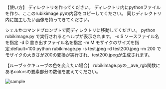 【使い方】
ディレクトリを作ってください。
ディレクトリ内にpythonファイルを作り、ここのrubikimage.pyの内容をコピーしてください。
同じディレクトリ内に加工したい画像を持ってきてください。

シェルかコマンドプロンプトで同ディレクトリに移動してください。
python rubikimage.py
で実行されるとヘルプが表示されます。
  -s S        ソースファイル名を指定
  -d D        書き出すファイル名を指定
  -m M        モザイクのサイズを指定:default=100
python rubikimage.py -s test.jpeg -d test200.jpeg -m 200
でモザイクの大きさが200の変換が実行され、test200.jpegが生成されます。

【ルーブックキューブの色を変えたい場合】
rubikimage.pyの__ave_rgb関数にあるcolorsの要素部分の数値を変えてください。

![sample](t3.jpg "sample")
